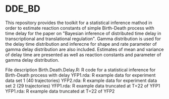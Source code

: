 # DDE_BD

This repository provides the toolkit for a statistical inference mathod in order to estimate reaction constants of simple Birth-Death process with time delay for the paper on "Bayesian inference of distributed time delay in transcriptional and translational regulation". Gamma distribution is used for the delay time distribution and inferecne for shape and rate parameter of gamma delay distribution are also included. Estimates of mean and variance of delay time are presented as well as reaction constants and parameter of gamma delay distribution.

File description 
Birth.Death.Delay.R: R code for a statistical inference for Birth-Death process with delay
YFP1.rda: R example data for experiment data set 1 (40 trajectories)
YFP2.rda: R example data for experiment data set 2 (29 trajectories)
YFP1.rda: R example data truncated at T=22 of YFP1
YFP1.rda: R example data truncated at T=22 of YFP2
